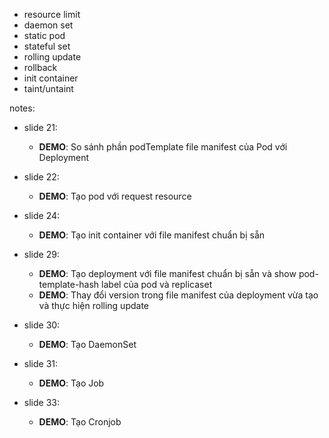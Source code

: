 - resource limit
- daemon set
- static pod
- stateful set
- rolling update
- rollback
- init container
- taint/untaint

notes:
- slide 21: 
  - **DEMO**: So sánh phần podTemplate file manifest của Pod với Deployment
- slide 22:
  - **DEMO**: Tạo pod với request resource 
- slide 24: 
  - **DEMO**: Tạo init container với file manifest chuẩn bị sẵn
- slide 29:
  - **DEMO**: Tạo deployment với file manifest chuẩn bị sẵn và show pod-template-hash label của pod và replicaset
  - **DEMO**: Thay đổi version trong file manifest của deployment vừa tạo và thực hiện rolling update

- slide 30:
  - **DEMO**: Tạo DaemonSet
- slide 31:
  - **DEMO**: Tạo Job
- slide 33: 
  - **DEMO**: Tạo Cronjob